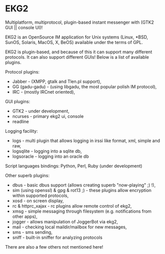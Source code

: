 EKG2
====

Multiplatform, multiprotocol, plugin-based instant messenger with (GTK2 GUI || console UI)!

EKG2 is an OpenSource IM application for Unix systems (Linux, *BSD, SunOS, Solaris, MacOS, X, BeOS) available under the terms of GPL.

EKG2 is plugin-based, and because of this it can support many different protocols. It can also support different GUIs! Below is a list of available plugins.

Protocol plugins:

* Jabber - (XMPP, gtalk and Tlen.pl support),
* GG (gadu-gadu) - (using libgadu, the most popular polish IM protocol),
* IRC - (mostly IRCnet oriented),

GUI plugins:

* GTK2 - under development,
* ncurses - primary ekg2 ui, console
* readline

Logging facility:

* logs - multi plugin that allows logging in irssi like format, xml, simple and raw,
* logsqlite - logging into a sqlite db,
* logsoracle - logging into an oracle db

Script languages bindings: Python, Perl, Ruby (under development)

Other superb plugins:

* dbus - basic dbus support (allows creating superb "now-playing" ;) !),
* sim (using openssl) & gpg & rot13 ;) - these plugins allow encryption within supported protocols,
* xosd - on screen display,
* rc & httprc_xajax - rc plugins allow remote control of ekg2,
* xmsg - simple messaging through filesystem (e.g. notifications from other apps),
* jogger - allows manipulation of JoggerBot via ekg2,
* mail - checking local maildir/mailbox for new messages,
* sms - sms sending,
* sniff - built-in sniffer for analyzing protocols

There are also a few others not mentioned here!
